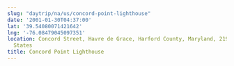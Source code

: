 ```yaml
---
slug: "daytrip/na/us/concord-point-lighthouse"
date: '2001-01-30T04:37:00'
lat: '39.54080071421642'
lng: '-76.08479045097351'
location: Concord Street, Havre de Grace, Harford County, Maryland, 21902, United
  States
title: Concord Point Lighthouse
---
```



